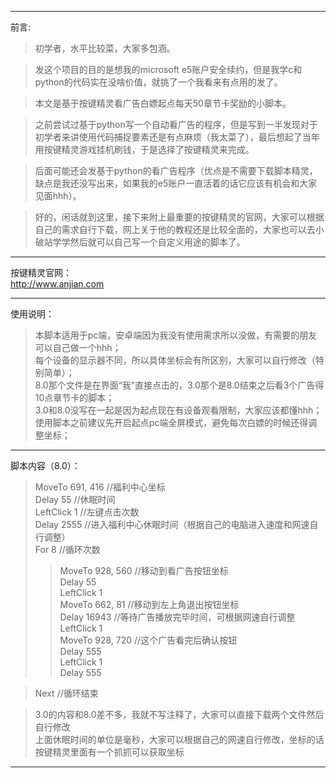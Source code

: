 --------------------------------------------------------------------------------------------------------------------------------------------------------------------------------------

前言:  

>初学者，水平比较菜，大家多包涵。  
    
>发这个项目的目的是想我的microsoft e5账户安全续约，但是我学c和python的代码实在没啥价值，就挑了一个我看来有点用的发了。  
    
>本文是基于按键精灵看广告白嫖起点每天50章节卡奖励的小脚本。  
    
>之前尝试过基于python写一个自动看广告的程序，但是写到一半发现对于初学者来讲使用代码捕捉要素还是有点麻烦（我太菜了），最后想起了当年用按键精灵游戏挂机刷钱，于是选择了按键精灵来完成。  
    
>后面可能还会发基于python的看广告程序（优点是不需要下载脚本精灵，缺点是我还没写出来，如果我的e5账户一直活着的话它应该有机会和大家见面hhh）。  
    
>好的，闲话就到这里，接下来附上最重要的按键精灵的官网，大家可以根据自己的需求自行下载，网上关于他的教程还是比较全面的，大家也可以去小破站学学然后就可以自己写一个自定义用途的脚本了。  

--------------------------------------------------------------------------------------------------------------------------------------------------------------------------------------

按键精灵官网：  
    http://www.anjian.com  

--------------------------------------------------------------------------------------------------------------------------------------------------------------------------------------

使用说明：  
>本脚本适用于pc端，安卓端因为我没有使用需求所以没做，有需要的朋友可以自己做一个hhh；  
>每个设备的显示器不同，所以具体坐标会有所区别，大家可以自行修改（特别简单）；  
>8.0那个文件是在界面“我”直接点击的，3.0那个是8.0结束之后看3个广告得10点章节卡的脚本；  
>3.0和8.0没写在一起是因为起点现在有设备观看限制，大家应该都懂hhh；  
>使用脚本之前建议先开启起点pc端全屏模式，避免每次白嫖的时候还得调整坐标；  

--------------------------------------------------------------------------------------------------------------------------------------------------------------------------------------

脚本内容（8.0）：  

>MoveTo 691, 416     //福利中心坐标  
>Delay 55            //休眠时间  
>LeftClick 1         //左键点击次数  
>Delay 2555          //进入福利中心休眠时间（根据自己的电脑进入速度和网速自行调整）  
>For 8               //循环次数
>>MoveTo 928, 560    //移动到看广告按钮坐标  
>>Delay 55  
>>LeftClick 1  
>>MoveTo 662, 81    //移动到左上角退出按钮坐标  
>>Delay 16943       //等待广告播放完毕时间，可根据网速自行调整  
>>LeftClick 1  
>>MoveTo 928, 720   //这个广告看完后确认按钮  
>>Delay 555  
>>LeftClick 1  
>>Delay 555  

>Next                 //循环结束  

>3.0的内容和8.0差不多，我就不写注释了，大家可以直接下载两个文件然后自行修改  
>上面休眠时间的单位是毫秒，大家可以根据自己的网速自行修改，坐标的话按键精灵里面有一个抓抓可以获取坐标  

--------------------------------------------------------------------------------------------------------------------------------------------------------------------------------------

    
